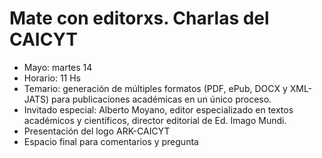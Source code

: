 # Mate con editorxs. Charlas del CAICYT

- Mayo: martes 14
- Horario: 11 Hs
- Temario: generación de múltiples formatos (PDF, ePub, DOCX y XML-JATS) para publicaciones académicas en un único proceso.
- Invitado especial: Alberto Moyano, editor especializado en textos académicos y científicos, director editorial de Ed. Imago Mundi.
- Presentación del logo ARK-CAICYT
- Espacio final para comentarios y pregunta





